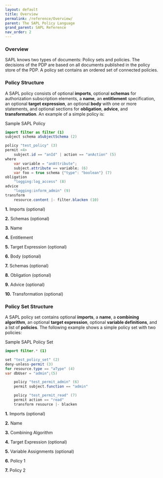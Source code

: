 ```yaml
---
layout: default
title: Overview
permalink: /reference/Overview/
parent: The SAPL Policy Language
grand_parent: SAPL Reference
nav_order: 2
---
```


### Overview

SAPL knows two types of documents: Policy sets and policies. The decisions of the PDP are based on all documents published in the policy store of the PDP. A policy set contains an ordered set of connected policies.

### Policy Structure

A SAPL policy consists of optional **imports**, optional **schemas** for authorization subscription elements, a **name**, an **entitlement** specification, an optional **target expression**, an optional **body** with one or more statements, and optional sections for **obligation**, **advice**, and **transformation**.
An example of a simple policy is:

Sample SAPL Policy

```java
import filter as filter (1)
subject schema aSubjectSchema (2)

policy "test_policy" (3)
permit <4>
    subject.id == "anId" | action == "anAction" (5)
where 
    var variable = "anAttribute";
    subject.attribute == variable; (6)
    var foo = true schema {"type": "boolean"} (7)
obligation
    "logging:log_access" (8)
advice
    "logging:inform_admin" (9)
transform
    resource.content |- filter.blacken (10)
```

**1.** Imports (optional)

**2.** Schemas (optional)

**3.** Name

**4.** Entitlement

**5.** Target Expression (optional)

**6.** Body (optional)

**7.** Schemas (optional)

**8.** Obligation (optional)

**9.** Advice (optional)

**10.** Transformation (optional)


### Policy Set Structure

A SAPL policy set contains optional **imports**, a **name**, a **combining algorithm**, an optional **target expression**, optional **variable definitions**, and a list of **policies**. The following example shows a simple policy set with two policies:

Sample SAPL Policy Set

```java
import filter.* (1)

set "test_policy_set" (2)
deny-unless-permit (3)
for resource.type == "aType" (4)
var dbUser = "admin";(5)

    policy "test_permit_admin" (6)
    permit subject.function == "admin"

    policy "test_permit_read" (7)
    permit action == "read"
    transform resource |- blacken
```

**1.** Imports (optional)

**2.** Name

**3.** Combining Algorithm

**4.** Target Expression (optional)

**5.** Variable Assignments (optional)

**6.** Policy 1

**7.** Policy 2
